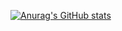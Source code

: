 [![Anurag's GitHub stats](https://github-readme-stats.vercel.app/api?username=anuraghazra&theme=dracula)](https://github.com/anuraghazra/github-readme-stats)
<!--
**Abazzi/Abazzi** is a ✨ _special_ ✨ repository because its `README.md` (this file) appears on your GitHub profile.

Here are some ideas to get you started:

- 🔭 I’m currently working on ...
- 🌱 I’m currently learning ...
- 👯 I’m looking to collaborate on ...
- 🤔 I’m looking for help with ...
- 💬 Ask me about ...
- 📫 How to reach me: ...
- 😄 Pronouns: ...
- ⚡ Fun fact: ...
-->
